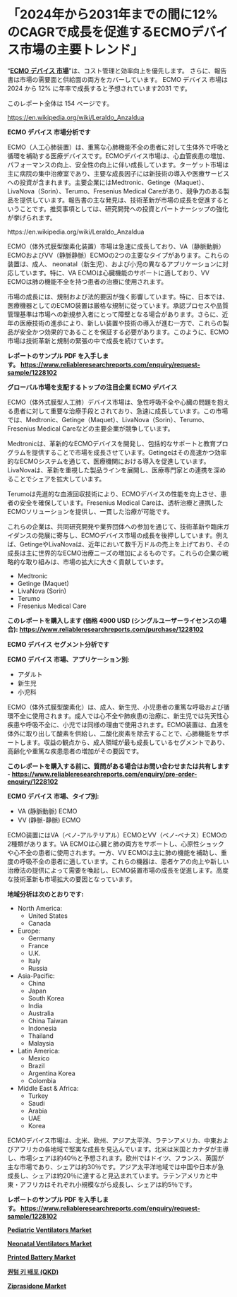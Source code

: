 <p><h1>「2024年から2031年までの間に12%のCAGRで成長を促進するECMOデバイス市場の主要トレンド」</h1></p><p>&ldquo;<strong><a href="https://www.reliableresearchreports.com/ecmo-devices-r1228102?utm_campaign=107&utm_medium=9&utm_source=Github&utm_content=ia&utm_term=21112024&utm_id=ecmo-devices">ECMO デバイス 市場</a></strong>&rdquo;は、コスト管理と効率向上を優先します。 さらに、報告書は市場の需要面と供給面の両方をカバーしています。 ECMO デバイス 市場は 2024 から 12% に年率で成長すると予想されています2031 です。</p>
<p>このレポート全体は 154 ページです。</p>
<p><a href="https://en.wikipedia.org/wiki/Leraldo_Anzaldua?utm_campaign=107&utm_medium=9&utm_source=Github&utm_content=ia&utm_term=21112024&utm_id=ecmo-devices">https://en.wikipedia.org/wiki/Leraldo_Anzaldua</a></p>
<p><strong>ECMO デバイス 市場分析です</strong></p>
<p><p>ECMO（人工心肺装置）は、重篤な心肺機能不全の患者に対して生体外で呼吸と循環を補助する医療デバイスです。ECMOデバイス市場は、心血管疾患の増加、パフォーマンスの向上、安全性の向上に伴い成長しています。ターゲット市場は主に病院の集中治療室であり、主要な成長因子には新技術の導入や医療サービスへの投資が含まれます。主要企業にはMedtronic、Getinge（Maquet）、LivaNova（Sorin）、Terumo、Fresenius Medical Careがあり、競争力のある製品を提供しています。報告書の主な発見は、技術革新が市場の成長を促進するということです。推奨事項としては、研究開発への投資とパートナーシップの強化が挙げられます。</p></p>
<p>https://en.wikipedia.org/wiki/Leraldo_Anzaldua</p>
<p><p>ECMO（体外式膜型酸素化装置）市場は急速に成長しており、VA（静脈動脈）ECMOおよびVV（静脈静脈）ECMOの2つの主要なタイプがあります。これらの装置は、成人、 neonatal（新生児）、および小児の異なるアプリケーションに対応しています。特に、VA ECMOは心臓機能のサポートに適しており、VV ECMOは肺の機能不全を持つ患者の治療に使用されます。</p><p>市場の成長には、規制および法的要因が強く影響しています。特に、日本では、医療機器としてのECMO装置は厳格な規制に従っています。承認プロセスや品質管理基準は市場への新規参入者にとって障壁となる場合があります。さらに、近年の医療技術の進歩により、新しい装置や技術の導入が進む一方で、これらの製品が安全かつ効果的であることを保証する必要があります。このように、ECMO市場は技術革新と規制の緊張の中で成長を続けています。</p></p>
<p><strong>レポートのサンプル PDF を入手します。&nbsp;<a href="https://www.reliableresearchreports.com/enquiry/request-sample/1228102?utm_campaign=107&utm_medium=9&utm_source=Github&utm_content=ia&utm_term=21112024&utm_id=ecmo-devices">https://www.reliableresearchreports.com/enquiry/request-sample/1228102</a></strong></p>
<p><strong>グローバル市場を支配するトップの注目企業 ECMO デバイス</strong></p>
<p><p>ECMO（体外式膜型人工肺）デバイス市場は、急性呼吸不全や心臓の問題を抱える患者に対して重要な治療手段とされており、急速に成長しています。この市場では、Medtronic、Getinge（Maquet）、LivaNova（Sorin）、Terumo、Fresenius Medical Careなどの主要企業が競争しています。</p><p>Medtronicは、革新的なECMOデバイスを開発し、包括的なサポートと教育プログラムを提供することで市場を成長させています。Getingeはその高速かつ効率的なECMOシステムを通じて、医療機関における導入を促進しています。LivaNovaは、革新を重視した製品ラインを展開し、医療専門家との連携を深めることでシェアを拡大しています。</p><p>Terumoは先進的な血液回収技術により、ECMOデバイスの性能を向上させ、患者の安全を確保しています。Fresenius Medical Careは、透析治療と連携したECMOソリューションを提供し、一貫した治療が可能です。</p><p>これらの企業は、共同研究開発や業界団体への参加を通じて、技術革新や臨床ガイダンスの発展に寄与し、ECMOデバイス市場の成長を後押ししています。例えば、GetingeやLivaNovaは、近年において数千万ドルの売上を上げており、その成長は主に世界的なECMO治療ニーズの増加によるものです。これらの企業の戦略的な取り組みは、市場の拡大に大きく貢献しています。</p></p>
<p><ul><li>Medtronic</li><li>Getinge (Maquet)</li><li>LivaNova (Sorin)</li><li>Terumo</li><li>Fresenius Medical Care</li></ul></p>
<p><strong>このレポートを購入します (価格 4900 USD (シングルユーザーライセンスの場合):&nbsp;<a href="https://www.reliableresearchreports.com/purchase/1228102?utm_campaign=107&utm_medium=9&utm_source=Github&utm_content=ia&utm_term=21112024&utm_id=ecmo-devices">https://www.reliableresearchreports.com/purchase/1228102</a></strong></p>
<p><strong>ECMO デバイス セグメント分析です</strong></p>
<p><strong>ECMO デバイス 市場、アプリケーション別:</strong></p>
<p><ul><li>アダルト</li><li>新生児</li><li>小児科</li></ul></p>
<p><p>ECMO（体外式膜型酸素化）は、成人、新生児、小児患者の重篤な呼吸および循環不全に使用されます。成人では心不全や肺疾患の治療に、新生児では先天性心疾患や呼吸不全に、小児では同様の理由で使用されます。ECMO装置は、血液を体外に取り出して酸素を供給し、二酸化炭素を除去することで、心肺機能をサポートします。収益の観点から、成人領域が最も成長しているセグメントであり、高齢化や重篤な疾患患者の増加がその要因です。</p></p>
<p><strong>このレポートを購入する前に、質問がある場合はお問い合わせまたは共有します - <a href="https://www.reliableresearchreports.com/enquiry/pre-order-enquiry/1228102?utm_campaign=107&utm_medium=9&utm_source=Github&utm_content=ia&utm_term=21112024&utm_id=ecmo-devices">https://www.reliableresearchreports.com/enquiry/pre-order-enquiry/1228102</a></strong></p>
<p><strong>ECMO デバイス 市場、タイプ別:</strong></p>
<p><ul><li>VA (静脈動脈) ECMO</li><li>VV (静脈-静脈) ECMO</li></ul></p>
<p><p>ECMO装置にはVA（ベノ-アルテリアル）ECMOとVV（ベノ-ベナス）ECMOの2種類があります。VA ECMOは心臓と肺の両方をサポートし、心原性ショックや心不全の患者に使用されます。一方、VV ECMOは主に肺の機能を補助し、重度の呼吸不全の患者に適しています。これらの機器は、患者ケアの向上や新しい治療法の提供によって需要を喚起し、ECMO装置市場の成長を促進します。高度な技術革新も市場拡大の要因となっています。</p></p>
<p><strong>地域分析は次のとおりです:</strong></p>
<p><ul>
    <li>
        North America:
        <ul>
            <li>United States</li>
            <li>Canada</li>
        </ul>
    </li>
    <li>
        Europe:
        <ul>
            <li>Germany</li>
            <li>France</li>
            <li>U.K.</li>
            <li>Italy</li>
            <li>Russia</li>
        </ul>
    </li>
    <li>
        Asia-Pacific:
        <ul>
            <li>China</li>
            <li>Japan</li>
            <li>South Korea</li>
            <li>India</li>
            <li>Australia</li>
            <li>China Taiwan</li>
            <li>Indonesia</li>
            <li>Thailand</li>
            <li>Malaysia</li>
        </ul>
    </li>
    <li>
        Latin America:
        <ul>
            <li>Mexico</li>
            <li>Brazil</li>
            <li>Argentina Korea</li>
            <li>Colombia</li>
        </ul>
    </li>
    <li>
        Middle East & Africa:
        <ul>
            <li>Turkey</li>
            <li>Saudi</li>
            <li>Arabia</li>
            <li>UAE</li>
            <li>Korea</li>
        </ul>
    </li>
    </ul></p>
<p><p>ECMOデバイス市場は、北米、欧州、アジア太平洋、ラテンアメリカ、中東およびアフリカの各地域で堅実な成長を見込んでいます。北米は米国とカナダが主導し、市場シェアは約40％と予想されます。欧州ではドイツ、フランス、英国が主な市場であり、シェアは約30％です。アジア太平洋地域では中国や日本が急成長し、シェアは約20％に達すると見込まれています。ラテンアメリカと中東・アフリカはそれぞれ小規模ながら成長し、シェアは約5％です。</p></p>
<p><strong>レポートのサンプル PDF を入手します。&nbsp;<a href="https://www.reliableresearchreports.com/enquiry/request-sample/1228102?utm_campaign=107&utm_medium=9&utm_source=Github&utm_content=ia&utm_term=21112024&utm_id=ecmo-devices">https://www.reliableresearchreports.com/enquiry/request-sample/1228102</a></strong></p>
<p><strong><p><a href="https://www.linkedin.com/pulse/pediatric-ventilators-market-research-report-drivers-critical-izi0e?utm_campaign=107&utm_medium=9&utm_source=Github&utm_content=ia&utm_term=21112024&utm_id=ecmo-devices">Pediatric Ventilators Market</a></p><p><a href="https://www.linkedin.com/pulse/neonatal-ventilators-market-outlook-complete-industry-analysis-s9bue?utm_campaign=107&utm_medium=9&utm_source=Github&utm_content=ia&utm_term=21112024&utm_id=ecmo-devices">Neonatal Ventilators Market</a></p><p><a href="https://github.com/vimar16th/Market-Research-Report-List-6/blob/main/printed-battery-market.md?utm_campaign=107&utm_medium=9&utm_source=Github&utm_content=ia&utm_term=21112024&utm_id=ecmo-devices">Printed Battery Market</a></p><p><a href="https://github.com/laholand/Market-Research-Report-List-6/blob/main/570796924820.md?utm_campaign=107&utm_medium=9&utm_source=Github&utm_content=ia&utm_term=21112024&utm_id=ecmo-devices">퀀텀 키 배포 (QKD)</a></p><p><a href="https://issuu.com/reportprime-2/docs/ziprasidone-market-size-2030.pptx_62dd276ac355f5?utm_campaign=107&utm_medium=9&utm_source=Github&utm_content=ia&utm_term=21112024&utm_id=ecmo-devices">Ziprasidone Market</a></p></strong></p>